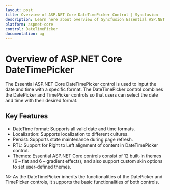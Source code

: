 ```yaml
---
layout: post
title: Overview of ASP.NET Core DateTimePicker Control | Syncfusion
description: Learn here about overview of Syncfusion Essential ASP.NET Core DateTimePicker Control, its elements and more.
platform: aspnet-core
control: DateTimePicker
documentation: ug
---
```


# Overview of ASP.NET Core DateTimePicker

The Essential ASP.NET Core DateTimePicker control is used to input the date and time with a specific format. The DateTimePicker control combines the DatePicker and TimePicker controls so that users can select the date and time with their desired format.

## Key Features

* DateTime format: Supports all valid date and time formats.
* Localization: Supports localization to different cultures.
* Persist: Supports state maintenance during page refresh.
* RTL: Support for Right to Left alignment of content in DateTimePicker control.
* Themes: Essential ASP.NET Core controls consist of 12 built-in themes (6 – flat and 6 – gradient effects), and also support custom skin options to set user-defined themes.


N> As the DateTimePicker inherits the functionalities of the DatePicker and TimePicker controls, it supports the basic functionalities of both controls.

